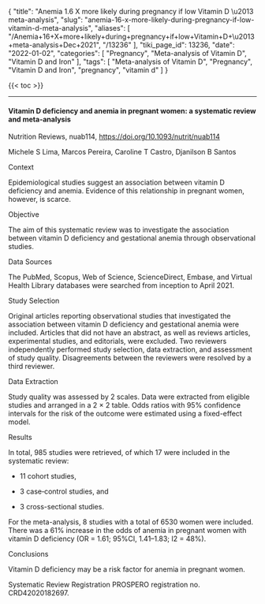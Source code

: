 {
    "title": "Anemia 1.6 X more likely during pregnancy if low Vitamin D \u2013 meta-analysis",
    "slug": "anemia-16-x-more-likely-during-pregnancy-if-low-vitamin-d-meta-analysis",
    "aliases": [
        "/Anemia+16+X+more+likely+during+pregnancy+if+low+Vitamin+D+\u2013+meta-analysis+Dec+2021",
        "/13236"
    ],
    "tiki_page_id": 13236,
    "date": "2022-01-02",
    "categories": [
        "Pregnancy",
        "Meta-analysis of Vitamin D",
        "Vitamin D and Iron"
    ],
    "tags": [
        "Meta-analysis of Vitamin D",
        "Pregnancy",
        "Vitamin D and Iron",
        "pregnancy",
        "vitamin d"
    ]
}


{{< toc >}}

---

#### Vitamin D deficiency and anemia in pregnant women: a systematic review and meta-analysis

Nutrition Reviews, nuab114, https://doi.org/10.1093/nutrit/nuab114

Michele S Lima, Marcos Pereira, Caroline T Castro, Djanilson B Santos

Context

Epidemiological studies suggest an association between vitamin D deficiency and anemia. Evidence of this relationship in pregnant women, however, is scarce.

Objective

The aim of this systematic review was to investigate the association between vitamin D deficiency and gestational anemia through observational studies.

Data Sources

The PubMed, Scopus, Web of Science, ScienceDirect, Embase, and Virtual Health Library databases were searched from inception to April 2021.

Study Selection

Original articles reporting observational studies that investigated the association between vitamin D deficiency and gestational anemia were included. Articles that did not have an abstract, as well as reviews articles, experimental studies, and editorials, were excluded. Two reviewers independently performed study selection, data extraction, and assessment of study quality. Disagreements between the reviewers were resolved by a third reviewer.

Data Extraction

Study quality was assessed by 2 scales. Data were extracted from eligible studies and arranged in a 2 × 2 table. Odds ratios with 95% confidence intervals for the risk of the outcome were estimated using a fixed-effect model.

Results

In total, 985 studies were retrieved, of which 17 were included in the systematic review: 

* 11 cohort studies, 

* 3 case‐control studies, and 

* 3 cross-sectional studies. 

For the meta-analysis, 8 studies with a total of 6530 women were included. There was a 61% increase in the odds of anemia in pregnant women with vitamin D deficiency (OR = 1.61; 95%CI, 1.41–1.83; I2 = 48%).

Conclusions

Vitamin D deficiency may be a risk factor for anemia in pregnant women.

Systematic Review Registration PROSPERO registration no. CRD42020182697.
